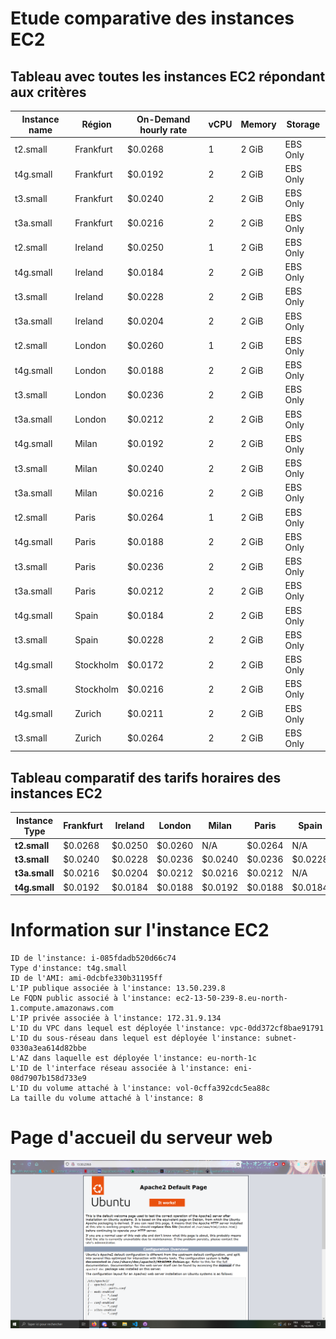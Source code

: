 # Etude comparative des instances EC2
## Tableau avec toutes les instances EC2 répondant aux critères

| Instance name | Région     | On-Demand hourly rate | vCPU | Memory | Storage  |
|---------------|------------|-----------------------|------|--------|----------|
| t2.small      | Frankfurt  | $0.0268                | 1    | 2 GiB  | EBS Only |
| t4g.small     | Frankfurt  | $0.0192                | 2    | 2 GiB  | EBS Only |
| t3.small      | Frankfurt  | $0.0240                | 2    | 2 GiB  | EBS Only |
| t3a.small     | Frankfurt  | $0.0216                | 2    | 2 GiB  | EBS Only |
| t2.small      | Ireland    | $0.0250                | 1    | 2 GiB  | EBS Only |
| t4g.small     | Ireland    | $0.0184                | 2    | 2 GiB  | EBS Only |
| t3.small      | Ireland    | $0.0228                | 2    | 2 GiB  | EBS Only |
| t3a.small     | Ireland    | $0.0204                | 2    | 2 GiB  | EBS Only |
| t2.small      | London     | $0.0260                | 1    | 2 GiB  | EBS Only |
| t4g.small     | London     | $0.0188                | 2    | 2 GiB  | EBS Only |
| t3.small      | London     | $0.0236                | 2    | 2 GiB  | EBS Only |
| t3a.small     | London     | $0.0212                | 2    | 2 GiB  | EBS Only |
| t4g.small     | Milan      | $0.0192                | 2    | 2 GiB  | EBS Only |
| t3.small      | Milan      | $0.0240                | 2    | 2 GiB  | EBS Only |
| t3a.small     | Milan      | $0.0216                | 2    | 2 GiB  | EBS Only |
| t2.small      | Paris      | $0.0264                | 1    | 2 GiB  | EBS Only |
| t4g.small     | Paris      | $0.0188                | 2    | 2 GiB  | EBS Only |
| t3.small      | Paris      | $0.0236                | 2    | 2 GiB  | EBS Only |
| t3a.small     | Paris      | $0.0212                | 2    | 2 GiB  | EBS Only |
| t4g.small     | Spain      | $0.0184                | 2    | 2 GiB  | EBS Only |
| t3.small      | Spain      | $0.0228                | 2    | 2 GiB  | EBS Only |
| t4g.small     | Stockholm  | $0.0172                | 2    | 2 GiB  | EBS Only |
| t3.small      | Stockholm  | $0.0216                | 2    | 2 GiB  | EBS Only |
| t4g.small     | Zurich     | $0.0211                | 2    | 2 GiB  | EBS Only |
| t3.small      | Zurich     | $0.0264                | 2    | 2 GiB  | EBS Only |

## Tableau comparatif des tarifs horaires des instances EC2

| Instance Type | Frankfurt | Ireland | London | Milan | Paris | Spain | Stockholm | Zurich |
|---------------|-----------|---------|--------|-------|-------|-------|-----------|--------|
| **t2.small**  | $0.0268   | $0.0250 | $0.0260 | N/A   | $0.0264 | N/A   | N/A       | N/A    |
| **t3.small**  | $0.0240   | $0.0228 | $0.0236 | $0.0240 | $0.0236 | $0.0228 | $0.0216   | $0.0264 |
| **t3a.small** | $0.0216   | $0.0204 | $0.0212 | $0.0216 | $0.0212 | N/A   | N/A       | N/A    |
| **t4g.small** | $0.0192   | $0.0184 | $0.0188 | $0.0192 | $0.0188 | $0.0184 | $0.0172   | $0.0211 |

# Information sur l'instance EC2 


    ID de l'instance: i-085fdadb520d66c74
    Type d'instance: t4g.small
    ID de l'AMI: ami-0dcbfe330b31195ff
    L'IP publique associée à l'instance: 13.50.239.8
    Le FQDN public associé à l'instance: ec2-13-50-239-8.eu-north-1.compute.amazonaws.com
    L'IP privée associée à l'instance: 172.31.9.134
    L'ID du VPC dans lequel est déployée l'instance: vpc-0dd372cf8bae91791
    L'ID du sous-réseau dans lequel est déployée l'instance: subnet-0330a3ea614d82bbe
    L'AZ dans laquelle est déployée l'instance: eu-north-1c
    L'ID de l'interface réseau associée à l'instance: eni-08d7907b158d733e9
    L'ID du volume attaché à l'instance: vol-0cffa392cdc5ea88c
    La taille du volume attaché à l'instance: 8

# Page d'accueil du serveur web

![alt text](image.png)